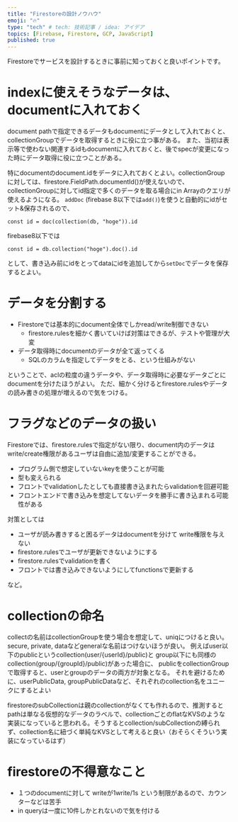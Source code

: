 ```yaml
---
title: "Firestoreの設計ノウハウ"
emoji: "🔥"
type: "tech" # tech: 技術記事 / idea: アイデア
topics: [Firebase, Firestore, GCP, JavaScript]
published: true
---
```


Firestoreでサービスを設計するときに事前に知っておくと良いポイントです。


# indexに使えそうなデータは、documentに入れておく

document pathで指定できるデータもdocumentにデータとして入れておくと、collectionGroupでデータを取得するときに役に立つ事がある。
また、当初は表示等で使わない関連するidもdocumentに入れておくと、後でspecが変更になった時にデータ取得に役に立つことがある。

特にdocumentのdocument.idをデータに入れておくとよい。collectionGroupに対しては、firestore.FieldPath.documentId()が使えないので、collectionGroupに対してid指定で多くのデータを取る場合にin Arrayのクエリが使えるようになる。
`addDoc` (firebase 8以下では`add()`)を使うと自動的にidがセット&保存されるので、
```
const id = doc(collection(db, "hoge")).id
```
firebase8以下では
```
const id = db.collection("hoge").doc().id
```
として、書き込み前にidをとってdataにidを追加してから`setDoc`でデータを保存するとよい。

# データを分割する

 - Firestoreでは基本的にdocument全体でしかread/write制御できない
    -  firestore.rulesを細かく書いていけば対策はできるが、テストや管理が大変
 - データ取得時にdocumentのデータが全て返ってくる
    - SQLのカラムを指定してデータをとる、という仕組みがない

ということで、aclの粒度の違うデータや、データ取得時に必要なデータごとにdocumentを分けたほうがよい。
ただ、細かく分けるとfirestore.rulesやデータの読み書きの処理が増えるので気をつける。

# フラグなどのデータの扱い
Firestoreでは、firestore.rulesで指定がない限り、document内のデータはwrite/create権限があるユーザは自由に追加/変更することができる。
 - プログラム側で想定していないkeyを使うことが可能
 - 型も変えられる
 - フロントでvalidationしたとしても直接書き込まれたらvalidationを回避可能
 - フロントエンドで書き込みを想定してないデータを勝手に書き込まれる可能性がある

対策としては

- ユーザが読み書きすると困るデータはdocumentを分けて write権限を与えない
- firestore.rulesでユーザが更新できないようにする
- firestore.rulesでvalidationを書く
- フロントでは書き込みできないようにしてfunctionsで更新する

など。

# collectionの命名

collectの名前はcollectionGroupを使う場合を想定して、uniqにつけると良い。secure, private, dataなどgeneralな名前はつけないほうが良い。
例えばuser以下のpublicというcollection(user/{userId}/public)と group以下にも同様のcollection(group/{groupId}/public)があった場合に、
publicをcollectionGroupで取得すると、userとgroupのデータの両方が対象となる。
それを避けるために、userPublicData, groupPublicDataなど、それぞれのcollection名をユニークにするとよい

firestoreのsubCollectionは親のcollectionがなくても作れるので、推測するとpathは単なる仮想的なデータのラベルで、collectionごとのflatなKVSのような実装になっていると思われる。そうするとcollection/subCollectionの縛られず、collection名に紐づく単純なKVSとして考えると良い（おそらくそういう実装になっているはず）

# firestoreの不得意なこと
- １つのdocumentに対して writeが1write/1s という制限があるので、カウンターなどは苦手
- in queryは一度に10件しかとれないので気を付ける


